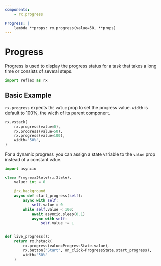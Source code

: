 ```yaml
---
components:
    - rx.progress

Progress: |
    lambda **props: rx.progress(value=50, **props)
---
```


# Progress

Progress is used to display the progress status for a task that takes a long time or consists of several steps.

```python exec
import reflex as rx
```
## Basic Example

`rx.progress` expects the `value` prop to set the progress value.
`width` is default to 100%, the width of its parent component.

```python demo
rx.vstack(
    rx.progress(value=0),
    rx.progress(value=50),
    rx.progress(value=100),
    width="50%",
)
```

For a dynamic progress, you can assign a state variable to the `value` prop instead of a constant value.

```python demo exec
import asyncio

class ProgressState(rx.State):
    value: int = 0

    @rx.background
    async def start_progress(self):
        async with self:
            self.value = 0
        while self.value < 100:
            await asyncio.sleep(0.1)
            async with self:
                self.value += 1


def live_progress():
    return rx.hstack(
        rx.progress(value=ProgressState.value), 
        rx.button("Start", on_click=ProgressState.start_progress),
        width="50%"
    )
```
